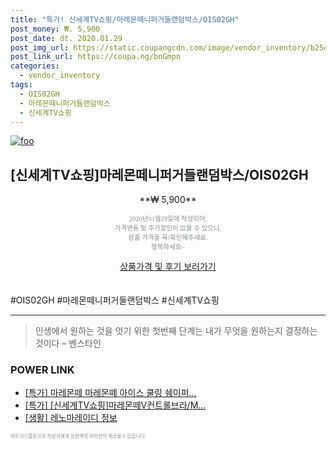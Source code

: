 ```yaml
--- 
title: "특가! 신세계TV쇼핑/마레몬떼니퍼거들랜덤박스/OIS02GH" 
post_money: ₩. 5,900 
post_date: dt. 2020.01.29 
post_img_url: https://static.coupangcdn.com/image/vendor_inventory/b25d/27fbadc99cc1c1efbdbf1716ac74e3fd566fbfce31b919c491e3b49418de.jpg 
post_link_url: https://coupa.ng/bnGmpn 
categories: 
  - vendor_inventory 
tags: 
  - OIS02GH 
  - 마레몬떼니퍼거들랜덤박스 
  - 신세계TV쇼핑 
--- 
```

[![foo](https://static.coupangcdn.com/image/vendor_inventory/b25d/27fbadc99cc1c1efbdbf1716ac74e3fd566fbfce31b919c491e3b49418de.jpg)](https://coupa.ng/bnGmpn) 

## [신세계TV쇼핑]마레몬떼니퍼거들랜덤박스/OIS02GH 
<p style="text-align: center;">**₩ 5,900**</p> 
<p style="text-align: center;"><span style="color: #898c8f; font-family: Georgia,Times,serif; font-size: 0.75em;">2020년01월29일에 작성되어, <br>가격변동 및 추가할인이 있을 수 있으니,<br> 상품 가격을 꼭!확인해주세요.<br>행복하세요~</span> 
</p>	 
<div markdown="0" style="text-align: center;"><a href="https://coupa.ng/bnGmpn" class="btn btn--success">상품가격 및 후기 보러가기</a></div> 
<br><br> 
  #OIS02GH #마레몬떼니퍼거들랜덤박스 #신세계TV쇼핑 
<hr> 

> 인생에서 원하는 것을 엇기 위한 첫번째 단계는 내가 무엇을 원하는지 결정하는 것이다 – 벤스타인 


### POWER LINK

* <a href="https://blog.naver.com/sakai111/221789436498" target="_blank">[특가] 마레몬떼 마레몬떼 아이스 쿨링 쉐이퍼...</a>
* <a href="https://blog.naver.com/santokki14/221790170273" target="_blank">[특가] [신세계TV쇼핑]마레몬떼V컨트롤브라/M...</a>
* <a href="https://blog.naver.com/santokki14/221768171292" target="_blank"> [생활] 레노마레이디 정보 </a>

<span style="color: #898c8f; font-family: Georgia,Times,serif; font-size: 0.55em;">파트너스활동으로 작성자에게 일정액의 커미션이 제공될수 있습니다.</span> 
